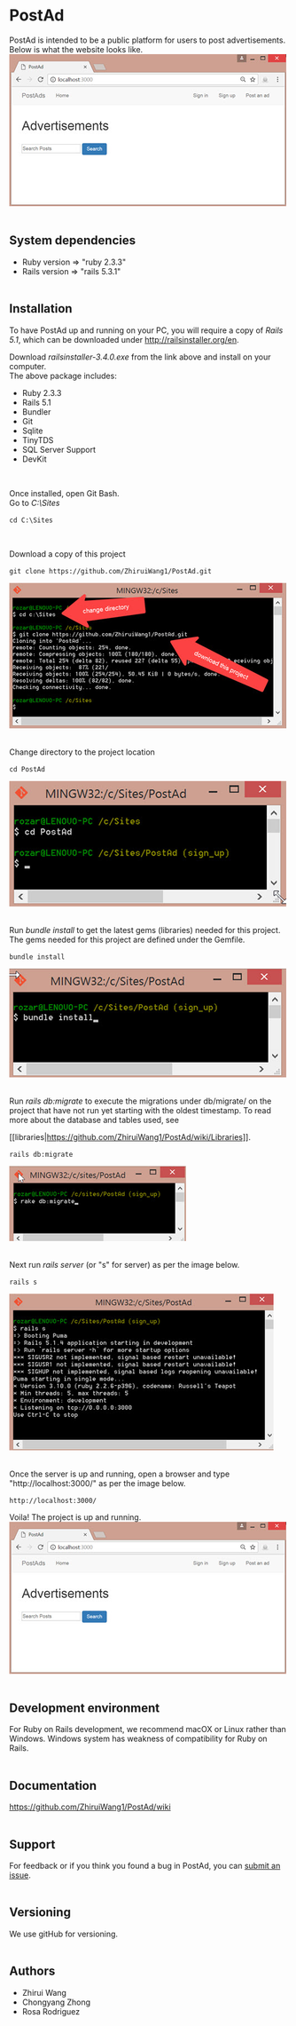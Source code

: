 # PostAd
PostAd is intended to be a public platform for users to post advertisements. <br />
Below is what the website looks like. <br />
<img src="https://github.com/rozar17/proj2/blob/master/img/1.%20index.jpg"/> <br /><br />



## System dependencies
* Ruby version 		=>		"ruby 2.3.3"
* Rails version 	=>		"rails 5.3.1" <br /><br />



## Installation
To have PostAd up and running on your PC, you will require a copy of _Rails 5.1_, which can be downloaded under http://railsinstaller.org/en. <br />

Download _railsinstaller-3.4.0.exe_ from the link above and install on your computer. <br />
The above package includes:
*	Ruby 2.3.3
*	Rails 5.1
*	Bundler
*	Git
*	Sqlite
*	TinyTDS
*	SQL Server Support
*	DevKit
<br />


Once installed, open Git Bash. <br />
Go to _C:\Sites_
```
cd C:\Sites
```
<br />



Download a copy of this project
```
git clone https://github.com/ZhiruiWang1/PostAd.git
```
<img src="https://github.com/rozar17/proj2/blob/master/img/2.%20gitBash_download.jpg"/> <br /><br />



Change directory to the project location
```
cd PostAd
```
<img src="https://github.com/rozar17/proj2/blob/master/img/3.%20gitBash.jpg"/> <br /><br />



Run _bundle install_ to get the latest gems (libraries) needed for this project. <br />
The gems needed for this project are defined under the Gemfile.
```
bundle install
```
<img src="https://github.com/rozar17/proj2/blob/master/img/4.%20bundle%20install.jpg"/> <br /><br />



Run _rails db:migrate_ to execute the migrations under db/migrate/ on the project that have not run yet starting with the oldest timestamp. To read more about the database and tables used, see

[[libraries|https://github.com/ZhiruiWang1/PostAd/wiki/Libraries]].


```
rails db:migrate
```
<img src="https://github.com/rozar17/proj2/blob/master/img/5.%20db%20migrate.jpg"/> <br /><br />



Next run _rails server_ (or "s" for server) as per the image below.
```
rails s
```
<img src="https://github.com/rozar17/proj2/blob/master/img/6.%20rails%20s.jpg"/> <br /><br />



Once the server is up and running, open a browser and type "http://localhost:3000/" as per the image below.
```
http://localhost:3000/
```
Voila! The project is up and running. <br />
<img src="https://github.com/rozar17/proj2/blob/master/img/1.%20index.jpg"/> <br /><br />



## Development environment
For Ruby on Rails development, we recommend macOX or Linux rather than Windows. Windows system has weakness of compatibility for Ruby on Rails. <br /><br />



## Documentation
https://github.com/ZhiruiWang1/PostAd/wiki <br /><br />



## Support
For feedback or if you think you found a bug in PostAd, you can [submit an issue](https://github.com/ZhiruiWang1/PostAd/issues/new).<br /><br />



## Versioning
We use gitHub for versioning. <br /><br />



## Authors
* Zhirui Wang
* Chongyang Zhong
* Rosa Rodriguez <br />



